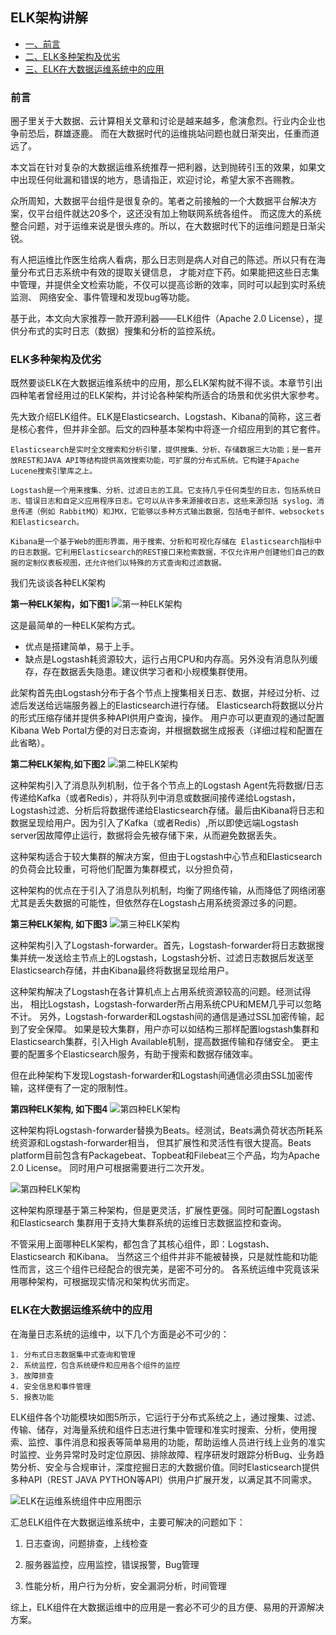 ## ELK架构讲解


- [一、前言](#前言)
- [二、ELK多种架构及优劣](#elk多种架构及优劣)
- [三、ELK在大数据运维系统中的应用](#ELK在大数据运维系统中的应用)


### 前言
圈子里关于大数据、云计算相关文章和讨论是越来越多，愈演愈烈。行业内企业也争前恐后，群雄逐鹿。
而在大数据时代的运维挑站问题也就日渐突出，任重而道远了。

本文旨在针对复杂的大数据运维系统推荐一把利器，达到抛砖引玉的效果，如果文中出现任何纰漏和错误的地方，恳请指正，欢迎讨论，希望大家不吝赐教。

众所周知，大数据平台组件是很复杂的。笔者之前接触的一个大数据平台解决方案，仅平台组件就达20多个，这还没有加上物联网系统各组件。
而这庞大的系统整合问题，对于运维来说是很头疼的。所以，在大数据时代下的运维问题是日渐尖锐。

有人把运维比作医生给病人看病，那么日志则是病人对自己的陈述。所以只有在海量分布式日志系统中有效的提取关键信息，
才能对症下药。如果能把这些日志集中管理，并提供全文检索功能，不仅可以提高诊断的效率，同时可以起到实时系统监测、
网络安全、事件管理和发现bug等功能。

基于此，本文向大家推荐一款开源利器——ELK组件（Apache 2.0 License），提供分布式的实时日志（数据）搜集和分析的监控系统。

### ELK多种架构及优劣

既然要谈ELK在大数据运维系统中的应用，那么ELK架构就不得不谈。本章节引出四种笔者曾经用过的ELK架构，并讨论各种架构所适合的场景和优劣供大家参考。

先大致介绍ELK组件。ELK是Elasticsearch、Logstash、Kibana的简称，这三者是核心套件，但并非全部。后文的四种基本架构中将逐一介绍应用到的其它套件。

    Elasticsearch是实时全文搜索和分析引擎，提供搜集、分析、存储数据三大功能；是一套开放REST和JAVA API等结构提供高效搜索功能，可扩展的分布式系统。它构建于Apache Lucene搜索引擎库之上。
    
    Logstash是一个用来搜集、分析、过滤日志的工具。它支持几乎任何类型的日志，包括系统日志、错误日志和自定义应用程序日志。它可以从许多来源接收日志，这些来源包括 syslog、消息传递（例如 RabbitMQ）和JMX，它能够以多种方式输出数据，包括电子邮件、websockets和Elasticsearch。
    
    Kibana是一个基于Web的图形界面，用于搜索、分析和可视化存储在 Elasticsearch指标中的日志数据。它利用Elasticsearch的REST接口来检索数据，不仅允许用户创建他们自己的数据的定制仪表板视图，还允许他们以特殊的方式查询和过滤数据。


我们先谈谈各种ELK架构

**第一种ELK架构，如下图1**
![第一种ELK架构](https://img-blog.csdn.net/20160205205319501)

这是最简单的一种ELK架构方式。
- 优点是搭建简单，易于上手。
- 缺点是Logstash耗资源较大，运行占用CPU和内存高。另外没有消息队列缓存，存在数据丢失隐患。建议供学习者和小规模集群使用。

此架构首先由Logstash分布于各个节点上搜集相关日志、数据，并经过分析、过滤后发送给远端服务器上的Elasticsearch进行存储。
Elasticsearch将数据以分片的形式压缩存储并提供多种API供用户查询，操作。
用户亦可以更直观的通过配置Kibana Web Portal方便的对日志查询，并根据数据生成报表（详细过程和配置在此省略）。


**第二种ELK架构,如下图2**
![第二种ELK架构](https://img-blog.csdn.net/20160205205412035)

这种架构引入了消息队列机制，位于各个节点上的Logstash Agent先将数据/日志传递给Kafka（或者Redis），并将队列中消息或数据间接传递给Logstash，Logstash过滤、分析后将数据传递给Elasticsearch存储。最后由Kibana将日志和数据呈现给用户。因为引入了Kafka（或者Redis）,所以即使远端Logstash server因故障停止运行，数据将会先被存储下来，从而避免数据丢失。

这种架构适合于较大集群的解决方案，但由于Logstash中心节点和Elasticsearch的负荷会比较重，可将他们配置为集群模式，以分担负荷，

这种架构的优点在于引入了消息队列机制，均衡了网络传输，从而降低了网络闭塞尤其是丢失数据的可能性，但依然存在Logstash占用系统资源过多的问题。


**第三种ELK架构, 如下图3**
![第三种ELK架构](https://img-blog.csdn.net/20160205205519785)

这种架构引入了Logstash-forwarder。首先，Logstash-forwarder将日志数据搜集并统一发送给主节点上的Logstash，Logstash分析、过滤日志数据后发送至Elasticsearch存储，并由Kibana最终将数据呈现给用户。

这种架构解决了Logstash在各计算机点上占用系统资源较高的问题。经测试得出，
相比Logstash，Logstash-forwarder所占用系统CPU和MEM几乎可以忽略不计。
另外，Logstash-forwarder和Logstash间的通信是通过SSL加密传输，起到了安全保障。
如果是较大集群，用户亦可以如结构三那样配置logstash集群和Elasticsearch集群，引入High Available机制，提高数据传输和存储安全。
更主要的配置多个Elasticsearch服务，有助于搜索和数据存储效率。

但在此种架构下发现Logstash-forwarder和Logstash间通信必须由SSL加密传输，这样便有了一定的限制性。


**第四种ELK架构, 如下图4**
![第四种ELK架构](https://img-blog.csdn.net/20160205205555801)

这种架构将Logstash-forwarder替换为Beats。经测试，Beats满负荷状态所耗系统资源和Logstash-forwarder相当，
但其扩展性和灵活性有很大提高。Beats platform目前包含有Packagebeat、Topbeat和Filebeat三个产品，均为Apache 2.0 License。
同时用户可根据需要进行二次开发。

![第四种ELK架构](https://img-blog.csdn.net/20160205205555801)

这种架构原理基于第三种架构，但是更灵活，扩展性更强。同时可配置Logstash 和Elasticsearch 集群用于支持大集群系统的运维日志数据监控和查询。

不管采用上面哪种ELK架构，都包含了其核心组件，即：Logstash、Elasticsearch 和Kibana。
当然这三个组件并非不能被替换，只是就性能和功能性而言，这三个组件已经配合的很完美，是密不可分的。
各系统运维中究竟该采用哪种架构，可根据现实情况和架构优劣而定。

### ELK在大数据运维系统中的应用
在海量日志系统的运维中，以下几个方面是必不可少的：

    1. 分布式日志数据集中式查询和管理
    2. 系统监控，包含系统硬件和应用各个组件的监控
    3. 故障排查
    4. 安全信息和事件管理
    5. 报表功能

ELK组件各个功能模块如图5所示，它运行于分布式系统之上，通过搜集、过滤、传输、储存，对海量系统和组件日志进行集中管理和准实时搜索、分析，使用搜索、监控、事件消息和报表等简单易用的功能，帮助运维人员进行线上业务的准实时监控、业务异常时及时定位原因、排除故障、程序研发时跟踪分析Bug、业务趋势分析、安全与合规审计，深度挖掘日志的大数据价值。同时Elasticsearch提供多种API（REST JAVA PYTHON等API）供用户扩展开发，以满足其不同需求。

![ELK在运维系统组件中应用图示](https://img-blog.csdn.net/20160205205702084)


汇总ELK组件在大数据运维系统中，主要可解决的问题如下：

1. 日志查询，问题排查，上线检查

2. 服务器监控，应用监控，错误报警，Bug管理

3. 性能分析，用户行为分析，安全漏洞分析，时间管理

综上，ELK组件在大数据运维中的应用是一套必不可少的且方便、易用的开源解决方案。

